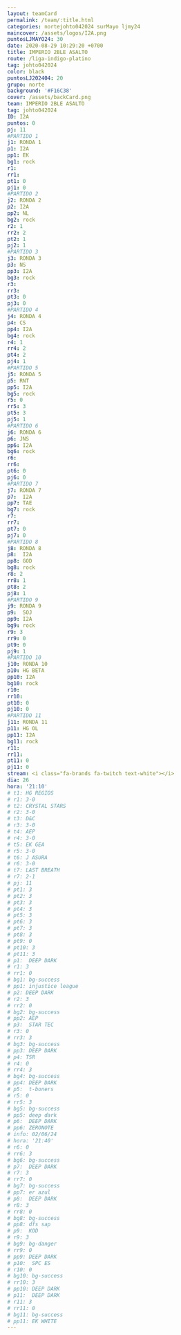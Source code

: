 ```yaml
---
layout: teamCard
permalink: /team/:title.html
categories: nortejohto042024 surMayo ljmy24
maincover: /assets/logos/I2A.png
puntosLJMAYO24: 30
date: 2020-08-29 10:29:20 +0700
title: IMPERIO 2BLE ASALTO
route: /liga-indigo-platino
tag: johto042024
color: black
puntosLJ202404: 20
grupo: norte
background: '#F16C38'
cover: /assets/backCard.png
team: IMPERIO 2BLE ASALTO
tag: johto042024
ID: I2A
puntos: 0
pj: 11
#PARTIDO 1
j1: RONDA 1
p1: I2A
pp1: EK
bg1: rock
r1: 
rr1: 
pt1: 0
pj1: 0
#PARTIDO 2
j2: RONDA 2
p2: I2A
pp2: NL
bg2: rock
r2: 1
rr2: 2
pt2: 1 
pj2: 1 
#PARTIDO 3
j3: RONDA 3
p3: NS
pp3: I2A
bg3: rock
r3: 
rr3:
pt3: 0 
pj3: 0 
#PARTIDO 4
j4: RONDA 4
p4: CS
pp4: I2A
bg4: rock
r4: 1
rr4: 2
pt4: 2
pj4: 1
#PARTIDO 5
j5: RONDA 5
p5: RNT
pp5: I2A
bg5: rock
r5: 0
rr5: 3
pt5: 3
pj5: 1
#PARTIDO 6
j6: RONDA 6
p6: JNS
pp6: I2A
bg6: rock
r6: 
rr6:
pt6: 0
pj6: 0
#PARTIDO 7
j7: RONDA 7
p7:  I2A
pp7: TAE
bg7: rock
r7: 
rr7:
pt7: 0 
pj7: 0 
#PARTIDO 8
j8: RONDA 8
p8:  I2A
pp8: GOD    
bg8: rock
r8: 2
rr8: 1 
pt8: 2
pj8: 1
#PARTIDO 9
j9: RONDA 9
p9:  SOJ
pp9: I2A
bg9: rock
r9: 3
rr9: 0
pt9: 0
pj9: 1
#PARTIDO 10
j10: RONDA 10
p10: HG BETA
pp10: I2A
bg10: rock
r10: 
rr10:
pt10: 0
pj10: 0
#PARTIDO 11
j11: RONDA 11
p11: HG OL
pp11: I2A
bg11: rock
r11: 
rr11:
pt11: 0
pj11: 0
stream: <i class="fa-brands fa-twitch text-white"></i>
dia: 26
hora: '21:10'
# t1: HG REGIOS
# r1: 3-0
# t2: CRYSTAL STARS
# r2: 3-0
# t3: D&C
# r3: 3-0
# t4: AEP
# r4: 3-0
# t5: EK GEA
# r5: 3-0
# t6: J ASURA
# r6: 3-0
# t7: LAST BREATH
# r7: 2-1
# pj: 11
# pt1: 3
# pt2: 3
# pt3: 3
# pt4: 3
# pt5: 3
# pt6: 3
# pt7: 3
# pt8: 3
# pt9: 0
# pt10: 3
# pt11: 3
# p1:  DEEP DARK
# r1: 3
# rr1: 0
# bg1: bg-success
# pp1: injustice league
# p2: DEEP DARK
# r2: 3
# rr2: 0
# bg2: bg-success
# pp2: AEP
# p3:  STAR TEC
# r3: 0
# rr3: 3
# bg3: bg-success
# pp3: DEEP DARK
# p4: TSR
# r4: 0
# rr4: 3
# bg4: bg-success
# pp4: DEEP DARK
# p5:  t-boners
# r5: 0
# rr5: 3
# bg5: bg-success
# pp5: deep dark
# p6:  DEEP DARK
# pp6: ZERONOTE
# info: 02/06/24
# hora: '21:40'
# r6: 0
# rr6: 3
# bg6: bg-success
# p7:  DEEP DARK
# r7: 3
# rr7: 0
# bg7: bg-success
# pp7: er azul
# p8:  DEEP DARK
# r8: 3
# rr8: 0
# bg8: bg-success
# pp8: dfs sap
# p9:  KOD
# r9: 3
# bg9: bg-danger
# rr9: 0
# pp9: DEEP DARK
# p10:  SPC ES
# r10: 0
# bg10: bg-success
# rr10: 3
# pp10: DEEP DARK
# p11:  DEEP DARK
# r11: 3
# rr11: 0
# bg11: bg-success
# pp11: EK WHITE
---
```



